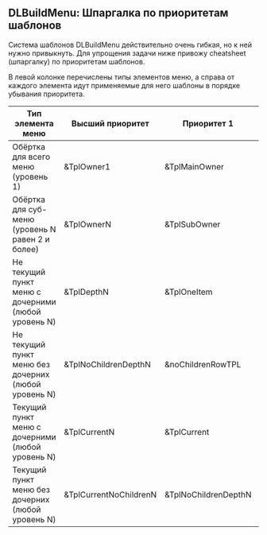 
<meta http-equiv="Content-Type" content="text/html; charset=utf-8">
<h2>DLBuildMenu: Шпаргалка по приоритетам шаблонов</h2>

<p>Система шаблонов DLBuildMenu действительно очень гибкая, но к ней нужно привыкнуть. Для упрощения задачи ниже привожу cheatsheet (шпаргалку) по приоритетам шаблонов.</p>
<p>В левой колонке перечислены типы элементов меню, а справа от каждого элемента идут применяемые для него шаблоны в порядке убывания приоритета.</p>
<div class="table-responsive">
	<table class="table table-vcenter table-condensed table-bordered table-hover">
		<thead>
			<tr>
				<th>Тип элемента меню</th>
				<th>Высший приоритет</th>
				<th>Приоритет 1</th>
				<th>Приоритет 2</th>
				<th>Приоритет 3</th>
				<th>Приоритет 4</th>
				<th>Приоритет 5</th>
			</tr>
		</thead>
		<tbody>
			<tr>
				<td>Обёртка для всего меню (уровень 1)</td>
				<td>&amp;TplOwner1</td>
				<td>&amp;TplMainOwner</td>
				<td>дефолтное значение &amp;TplMainOwner</td>
				<td></td>
				<td></td>
				<td></td>
			</tr>
			<tr>
				<td>Обёртка для суб-меню (уровень N равен 2 и более)</td>
				<td>&amp;TplOwnerN</td>
				<td>&amp;TplSubOwner</td>
				<td>дефолтное значение &amp;TplSubOwner</td>
				<td></td>
				<td></td>
				<td></td>
			</tr>
			<tr>
				<td>Не текущий пункт меню с дочерними (любой уровень N)</td>
				<td>&amp;TplDepthN</td>
				<td>&amp;TplOneItem</td>
				<td>дефолтное значение &amp;TplOneItem</td>
				<td></td>
				<td></td>
				<td></td>
			</tr>
			<tr>
				<td>Не текущий пункт меню без дочерних (любой уровень N)</td>
				<td>&amp;TplNoChildrenDepthN</td>
				<td>&amp;noChildrenRowTPL</td>
				<td>&amp;TplDepthN</td>
				<td>&amp;TplOneItem</td>
				<td>дефолтное значение &amp;TplOneItem</td>
				<td></td>
			</tr>
			<tr>
				<td>Текущий пункт меню с дочерними (любой уровень N)</td>
				<td>&amp;TplCurrentN</td>
				<td>&amp;TplCurrent</td>
				<td>&amp;TplDepthN</td>
				<td>&amp;TplOneItem</td>
				<td>дефолтное значение &amp;TplOneItem</td>
				<td></td>
			</tr>
			<tr>
				<td>Текущий пункт меню без дочерних (любой уровень N)</td>
				<td>&amp;TplCurrentNoChildrenN</td>
				<td>&amp;TplNoChildrenDepthN</td>
				<td>&amp;noChildrenRowTPL</td>
				<td>&amp;TplDepthN</td>
				<td>&amp;TplOneItem</td>
				<td>дефолтное значение &amp;TplOneItem</td>
			</tr>
		</tbody>
	</table>